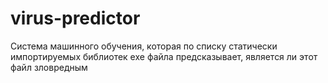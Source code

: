 # virus-predictor
Система машинного обучения, которая по списку статически импортируемых библиотек exe файла предсказывает, является ли этот файл зловредным
